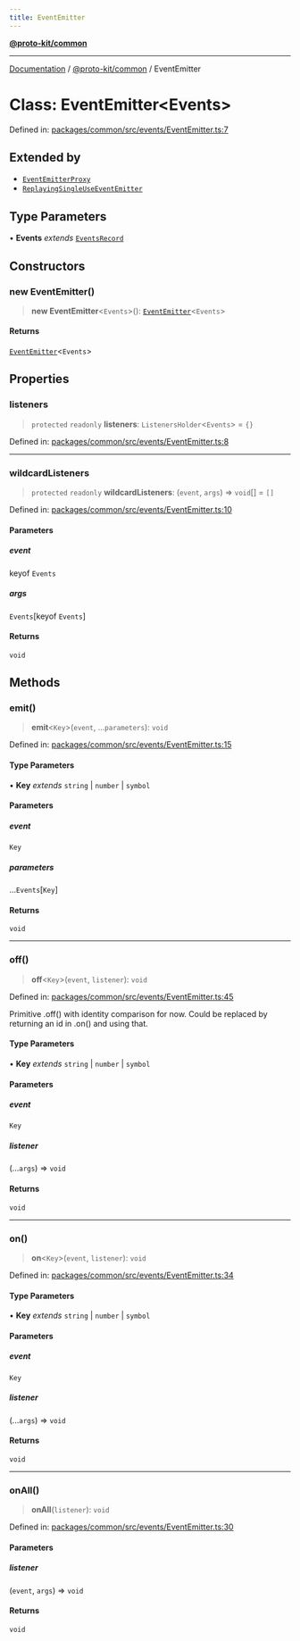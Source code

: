 ```yaml
---
title: EventEmitter
---
```


[**@proto-kit/common**](../README.md)

***

[Documentation](../../../README.md) / [@proto-kit/common](../README.md) / EventEmitter

# Class: EventEmitter\<Events\>

Defined in: [packages/common/src/events/EventEmitter.ts:7](https://github.com/proto-kit/framework/blob/28efa802e3737fc3b77339148b307ef7246f3ef1/packages/common/src/events/EventEmitter.ts#L7)

## Extended by

- [`EventEmitterProxy`](EventEmitterProxy.md)
- [`ReplayingSingleUseEventEmitter`](ReplayingSingleUseEventEmitter.md)

## Type Parameters

• **Events** *extends* [`EventsRecord`](../type-aliases/EventsRecord.md)

## Constructors

### new EventEmitter()

> **new EventEmitter**\<`Events`\>(): [`EventEmitter`](EventEmitter.md)\<`Events`\>

#### Returns

[`EventEmitter`](EventEmitter.md)\<`Events`\>

## Properties

### listeners

> `protected` `readonly` **listeners**: `ListenersHolder`\<`Events`\> = `{}`

Defined in: [packages/common/src/events/EventEmitter.ts:8](https://github.com/proto-kit/framework/blob/28efa802e3737fc3b77339148b307ef7246f3ef1/packages/common/src/events/EventEmitter.ts#L8)

***

### wildcardListeners

> `protected` `readonly` **wildcardListeners**: (`event`, `args`) => `void`[] = `[]`

Defined in: [packages/common/src/events/EventEmitter.ts:10](https://github.com/proto-kit/framework/blob/28efa802e3737fc3b77339148b307ef7246f3ef1/packages/common/src/events/EventEmitter.ts#L10)

#### Parameters

##### event

keyof `Events`

##### args

`Events`\[keyof `Events`\]

#### Returns

`void`

## Methods

### emit()

> **emit**\<`Key`\>(`event`, ...`parameters`): `void`

Defined in: [packages/common/src/events/EventEmitter.ts:15](https://github.com/proto-kit/framework/blob/28efa802e3737fc3b77339148b307ef7246f3ef1/packages/common/src/events/EventEmitter.ts#L15)

#### Type Parameters

• **Key** *extends* `string` \| `number` \| `symbol`

#### Parameters

##### event

`Key`

##### parameters

...`Events`\[`Key`\]

#### Returns

`void`

***

### off()

> **off**\<`Key`\>(`event`, `listener`): `void`

Defined in: [packages/common/src/events/EventEmitter.ts:45](https://github.com/proto-kit/framework/blob/28efa802e3737fc3b77339148b307ef7246f3ef1/packages/common/src/events/EventEmitter.ts#L45)

Primitive .off() with identity comparison for now.
Could be replaced by returning an id in .on() and using that.

#### Type Parameters

• **Key** *extends* `string` \| `number` \| `symbol`

#### Parameters

##### event

`Key`

##### listener

(...`args`) => `void`

#### Returns

`void`

***

### on()

> **on**\<`Key`\>(`event`, `listener`): `void`

Defined in: [packages/common/src/events/EventEmitter.ts:34](https://github.com/proto-kit/framework/blob/28efa802e3737fc3b77339148b307ef7246f3ef1/packages/common/src/events/EventEmitter.ts#L34)

#### Type Parameters

• **Key** *extends* `string` \| `number` \| `symbol`

#### Parameters

##### event

`Key`

##### listener

(...`args`) => `void`

#### Returns

`void`

***

### onAll()

> **onAll**(`listener`): `void`

Defined in: [packages/common/src/events/EventEmitter.ts:30](https://github.com/proto-kit/framework/blob/28efa802e3737fc3b77339148b307ef7246f3ef1/packages/common/src/events/EventEmitter.ts#L30)

#### Parameters

##### listener

(`event`, `args`) => `void`

#### Returns

`void`
